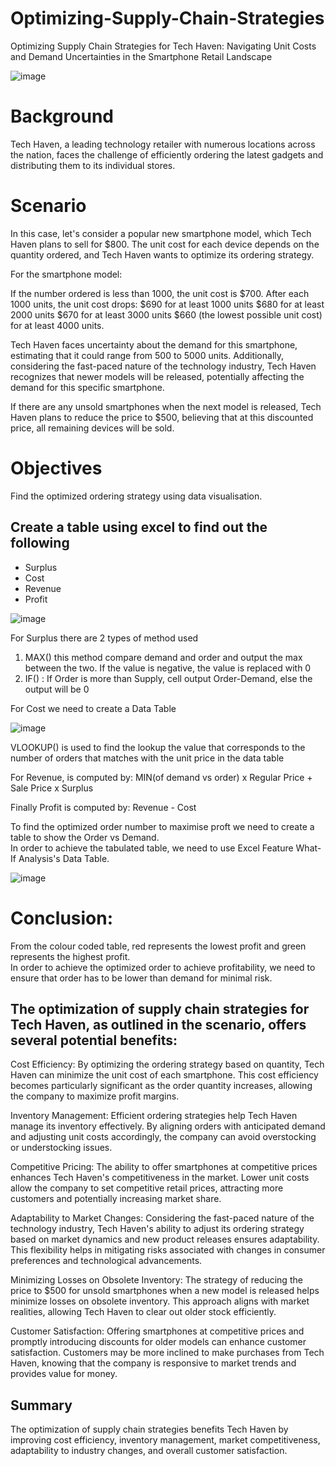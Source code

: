 # Optimizing-Supply-Chain-Strategies
Optimizing Supply Chain Strategies for Tech Haven: Navigating Unit Costs and Demand Uncertainties in the Smartphone Retail Landscape

![image](https://github.com/Lawrence-le/Optimizing-Supply-Chain-Strategies/assets/151991077/62b649a4-52e6-48e4-a520-226685b09553)

# Background
Tech Haven, a leading technology retailer with numerous locations across the nation, faces the challenge of efficiently ordering the latest gadgets and distributing them to its individual stores. 

# Scenario
In this case, let's consider a popular new smartphone model, which Tech Haven plans to sell for $800. The unit cost for each device depends on the quantity ordered, and Tech Haven wants to optimize its ordering strategy.

For the smartphone model:

If the number ordered is less than 1000, the unit cost is $700.
After each 1000 units, the unit cost drops:
$690 for at least 1000 units
$680 for at least 2000 units
$670 for at least 3000 units
$660 (the lowest possible unit cost) for at least 4000 units.

Tech Haven faces uncertainty about the demand for this smartphone, estimating that it could range from 500 to 5000 units. Additionally, considering the fast-paced nature of the technology industry, Tech Haven recognizes that newer models will be released, potentially affecting the demand for this specific smartphone.

If there are any unsold smartphones when the next model is released, Tech Haven plans to reduce the price to $500, believing that at this discounted price, all remaining devices will be sold.

# Objectives
Find the optimized ordering strategy using data visualisation.

## Create a table using excel to find out the following
* Surplus
* Cost
* Revenue
* Profit

![image](https://github.com/Lawrence-le/Optimizing-Supply-Chain-Strategies/assets/151991077/47676847-677c-4978-8fbf-b5d95b7e90dd)

For Surplus there are 2 types of method used
1. MAX() this method compare demand and order and output the max between the two. If the value is negative, the value is replaced with 0
2. IF() : If Order is more than Supply, cell output Order-Demand, else the output will be 0

For Cost we need to create a Data Table

![image](https://github.com/Lawrence-le/Optimizing-Supply-Chain-Strategies/assets/151991077/6ea6d913-aac1-40f6-88c2-f0c0b3822c35)


VLOOKUP() is used to find the lookup the value that corresponds to the number of orders that matches with the unit price in the data table

For Revenue, is computed by:
MIN(of demand vs order) x Regular Price + Sale Price x  Surplus

Finally Profit is computed by:
Revenue - Cost

To find the optimized order number to maximise proft we need to create a table to show the Order vs Demand.  
In order to achieve the tabulated table, we need to use Excel Feature What-If Analysis's Data Table.

![image](https://github.com/Lawrence-le/Optimizing-Supply-Chain-Strategies/assets/151991077/29b9212f-6015-4c1c-8bd0-1b14345e9e65)

# Conclusion:

From the colour coded table, red represents the lowest profit and green represents the highest profit.  
In order to achieve the optimized order to achieve profitability, we need to ensure that order has to be lower than demand for minimal risk.

## The optimization of supply chain strategies for Tech Haven, as outlined in the scenario, offers several potential benefits:

Cost Efficiency: By optimizing the ordering strategy based on quantity, Tech Haven can minimize the unit cost of each smartphone. This cost efficiency becomes particularly significant as the order quantity increases, allowing the company to maximize profit margins.

Inventory Management: Efficient ordering strategies help Tech Haven manage its inventory effectively. By aligning orders with anticipated demand and adjusting unit costs accordingly, the company can avoid overstocking or understocking issues.

Competitive Pricing: The ability to offer smartphones at competitive prices enhances Tech Haven's competitiveness in the market. Lower unit costs allow the company to set competitive retail prices, attracting more customers and potentially increasing market share.

Adaptability to Market Changes: Considering the fast-paced nature of the technology industry, Tech Haven's ability to adjust its ordering strategy based on market dynamics and new product releases ensures adaptability. This flexibility helps in mitigating risks associated with changes in consumer preferences and technological advancements.

Minimizing Losses on Obsolete Inventory: The strategy of reducing the price to $500 for unsold smartphones when a new model is released helps minimize losses on obsolete inventory. This approach aligns with market realities, allowing Tech Haven to clear out older stock efficiently.

Customer Satisfaction: Offering smartphones at competitive prices and promptly introducing discounts for older models can enhance customer satisfaction. Customers may be more inclined to make purchases from Tech Haven, knowing that the company is responsive to market trends and provides value for money.

## Summary
The optimization of supply chain strategies benefits Tech Haven by improving cost efficiency, inventory management, market competitiveness, adaptability to industry changes, and overall customer satisfaction.




